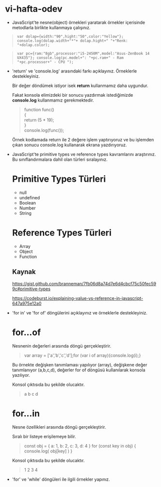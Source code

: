 # vi-hafta-odev

- JavaScript'te nesne(object) örnekleri yaratarak örnekler içerisinde metodlarla birlikte kullanmaya çalışınız.
> `var dolap={width:"90",hight:"50",color:"Yellow"};
  console.log(dolap.width+"*"+ dolap.hight+" "+"Renk: "+dolap.color);`
  
> `var pc={ram:"8gb",processor:"i5-2450M",model:"Asus-ZenBook 14 UX435"};
  console.log(pc.model+": "+pc.ram+" - Ram  "+pc.processor+" - CPU ");`
- 'return' ve 'console.log' arasındaki farkı açıklayınız. Örneklerle destekleyiniz.


  Bir değer döndümek istiyor isek **return** kullanmamız daha uygundur.
  

  Fakat konsola elimizdeki bir sonucu yazdırmak istediğimizde **console.log** kullanmamız gerekmektedir.
  

  > function func()   
   {    
       return (5 * 19);  
   }       
       console.log(func()); 
   
   
  Örnek kodlamada return ile 2 değere işlem yaptırıyoruz ve bu işlemden çıkan sonucu console.log kullanarak ekrana yazdırıyoruz.
  
  
- JavaScript'te primitive types ve reference types kavramlarını araştırınız. Bu sınıflandırmalara dahil olan türleri sıralayınız.
  # Primitive Types Türleri
  + null
  + undefined
  + Boolean
  + Number
  + String
  # Reference Types Türleri
  + Array
  + Object
  + Function
  ## Kaynak
  https://gist.github.com/branneman/7fb06d8a74d7e6d4cbcf75c50fec599c#primitive-types
  
  
  https://codeburst.io/explaining-value-vs-reference-in-javascript-647a975e12a0
- 'for in' ve 'for of' döngülerini açıklayınız ve örneklerle destekleyiniz.
    # for...of 

    Nesnenin değerleri arasında döngü gerçekleştirir.

   > var array = ['a','b','c','d'];for (var i of array){console.log(i);}       
   

    Bu örnekte değişken tanımlaması yapılıyor (array), değişkene değer tanımlanıyor (a,b,c,d), değerler for of döngüsü kullanılarak konsola yazılıyor. 

    Konsol çıktısıda bu şekilde olucaktır. 
    > a
      b
      c
      d  
    # for...in

     Nesne özellikleri arasında döngü gerçekleştirir.
    
     Sıralı bir listeye erişilemeye bilir. 

   > const obj = {
     a: 1,
     b: 2,
     c: 3,
     d: 4
      }
     for (const key in obj) {
     console.log( obj[key] )
      }


    Konsol çıktısıda bu şekilde olucaktır. 
    > 1
      2
      3
      4
             
   

- 'for' ve 'while' döngüleri ile ilgili örnekler yapınız.
